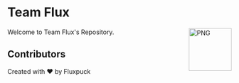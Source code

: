 # Team Flux
<img align="right" alt="PNG" height="96px" src="https://cdn.discordapp.com/emojis/662987562339663877.gif" />
Welcome to Team Flux's Repository. 

## Contributors
Created with ❤ by
Fluxpuck